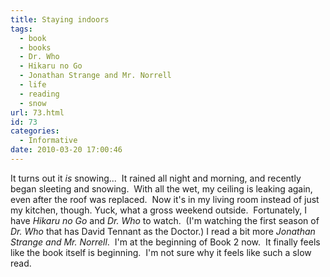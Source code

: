 ```yaml
---
title: Staying indoors
tags:
  - book
  - books
  - Dr. Who
  - Hikaru no Go
  - Jonathan Strange and Mr. Norrell
  - life
  - reading
  - snow
url: 73.html
id: 73
categories:
  - Informative
date: 2010-03-20 17:00:46
---
```


It turns out it _is_ snowing...  It rained all night and morning, and recently began sleeting and snowing.  With all the wet, my ceiling is leaking again, even after the roof was replaced.  Now it's in my living room instead of just my kitchen, though. Yuck, what a gross weekend outside.  Fortunately, I have _Hikaru no Go_ and _Dr. Who_ to watch.  (I'm watching the first season of _Dr. Who_ that has David Tennant as the Doctor.) I read a bit more _Jonathan Strange and Mr. Norrell_.  I'm at the beginning of Book 2 now.  It finally feels like the book itself is beginning.  I'm not sure why it feels like such a slow read.